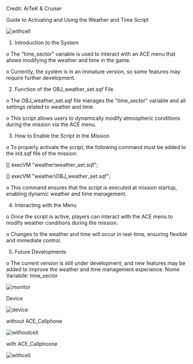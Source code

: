 Credit: ArTeK & Cruiser

Guide to Activating and Using the Weather and Time Script

![withcell](https://github.com/user-attachments/assets/eb09d848-b06c-48ed-8a88-ad0a372ae609)

1.	Introduction to the System

o	The "time_sector" variable is used to interact with an ACE menu that allows modifying the weather and time in the game.

o	Currently, the system is in an immature version, so some features may require further development.

2.	Function of the OBJ_weather_set.sqf File

o	The OBJ_weather_set.sqf file manages the "time_sector" variable and all settings related to weather and time.

o	This script allows users to dynamically modify atmospheric conditions during the mission via the ACE menu.

3.	How to Enable the Script in the Mission

o	To properly activate the script, the following command must be added to the init.sqf file of the mission:

[] execVM "weather\weather_set.sqf";

[] execVM "weather\OBJ_weather_set.sqf";

o	This command ensures that the script is executed at mission startup, enabling dynamic weather and time management.

4.	Interacting with the Menu

o	Once the script is active, players can interact with the ACE menu to modify weather conditions during the mission.

o	Changes to the weather and time will occur in real-time, ensuring flexible and immediate control.

5.	Future Developments

o	The current version is still under development, and new features may be added to improve the weather and time management experience.
Nome Variabile: time_sector
 
![monitor](https://github.com/user-attachments/assets/4037fb79-3d5d-4bd1-b86e-855fef5ea8c9)

Device

![device](https://github.com/user-attachments/assets/9ccbecc9-168f-4fe4-a4c0-59a137490c6d)

without ACE_Callphone

![withoutcell](https://github.com/user-attachments/assets/ecc9f1d4-f546-4397-9cfe-31f3f6b6794b)

with ACE_Callphoone

![withcell](https://github.com/user-attachments/assets/af47a3bb-c0eb-4146-ab7d-dbc1fcfcc0fb)


  
